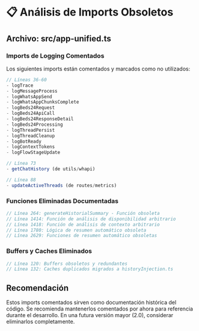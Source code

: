 # 📋 Análisis de Imports Obsoletos

## Archivo: src/app-unified.ts

### Imports de Logging Comentados
Los siguientes imports están comentados y marcados como no utilizados:

```typescript
// Líneas 36-60
- logTrace
- logMessageProcess
- logWhatsAppSend
- logWhatsAppChunksComplete
- logBeds24Request
- logBeds24ApiCall
- logBeds24ResponseDetail
- logBeds24Processing
- logThreadPersist
- logThreadCleanup
- logBotReady
- logContextTokens
- logFlowStageUpdate

// Línea 73
- getChatHistory (de utils/whapi)

// Línea 88
- updateActiveThreads (de routes/metrics)
```

### Funciones Eliminadas Documentadas
```typescript
// Línea 264: generateHistorialSummary - Función obsoleta
// Línea 1414: Función de análisis de disponibilidad arbitrario
// Línea 1418: Función de análisis de contexto arbitrario
// Línea 1780: Lógica de resumen automático obsoleta
// Línea 2629: Funciones de resumen automático obsoletas
```

### Buffers y Caches Eliminados
```typescript
// Línea 120: Buffers obsoletos y redundantes
// Línea 132: Caches duplicados migrados a historyInjection.ts
```

## Recomendación
Estos imports comentados sirven como documentación histórica del código.
Se recomienda mantenerlos comentados por ahora para referencia durante el desarrollo.
En una futura versión mayor (2.0), considerar eliminarlos completamente.
